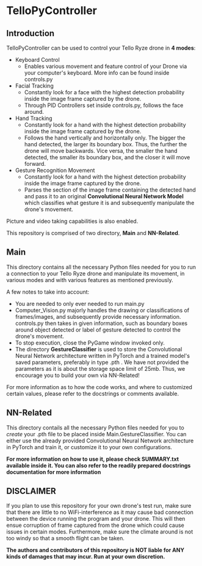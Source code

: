 # TelloPyController

## Introduction
TelloPyController can be used to control your Tello Ryze drone in **4 modes**:

* Keyboard Control
  - Enables various movement and feature control of your Drone via your computer's keyboard. More info can be found inside controls.py
* Facial Tracking
  - Constantly look for a face with the highest detection probability inside the image frame captured by the drone.
  - Through PID Controllers set inside controls.py, follows the face around.
* Hand Tracking
  - Constantly look for a hand with the highest detection probability inside the image frame captured by the drone.
  - Follows the hand vertically and horizontally only. The bigger the hand detected, the larger its boundary box. Thus, the further the drone will move backwards. Vice versa, the smaller the hand detected, the smaller its boundary box, and the closer it will move forward.
* Gesture Recognition Movement
  -  Constantly look for a hand with the highest detection probability inside the image frame captured by the drone.
  -  Parses the section of the image frame containing the detected hand and pass it to an original **Convolutional Neural Network Model** which classifies what gesture it is and subsequently manipulate the drone's movement.

Picture and video taking capabilities is also enabled.

This repository is comprised of two directory, **Main** and **NN-Related**.

## Main
This directory contains all the necessary Python files needed for you to run a connection to your Tello Ryze drone and manipulate its movement, in various modes and with various features as mentioned previously.

A few notes to take into account:

* You are needed to only ever needed to run main.py
* Computer_Vision.py majorly handles the drawing or classifications of frames/images, and subsequently provide necessary information. controls.py then takes in given information, such as boundary boxes around object detected or label of gesture detected to control the drone's movement. 
* To stop execution, close the PyGame window invoked only.
* The directory **GestureClassifier** is used to store the Convolutional Neural Network architecture written in PyTorch and a trained model's saved parameters, preferably in type .pth . We have not provided the parameters as it is about the storage space limit of 25mb. Thus, we encourage you to build your own via NN-Related!

For more information as to how the code works, and where to customized certain values, please refer to the docstrings or comments available.

## NN-Related
This directory contails all the necessary Python files needed for you to *create* your .pth file to be placed inside Main.GestureClassifier. You can either use the already provided Convolutional Neural Network architecture in PyTorch and train it, or customize it to your own configurations.

**For more information on how to use it, please check SUMMARY.txt available inside it. You can also refer to the readily prepared docstrings documentation for more information**

## DISCLAIMER
If you plan to use this repository for your own drone's test run, make sure that there are little to no WiFi-interference as it may cause bad connection between the device running the program and your drone. This will then ensue corruption of frame captured from the drone which could cause issues in certain modes. Furthermore, make sure the climate around is not too windy so that a smooth flight can be taken.

**The authors and contributors of this repository is NOT liable for ANY kinds of damages that may incur. Run at your own discretion.**
